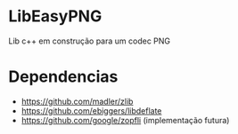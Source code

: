 # LibEasyPNG
 Lib c++ em construção para um codec PNG

# Dependencias
 - https://github.com/madler/zlib
 - https://github.com/ebiggers/libdeflate
 - https://github.com/google/zopfli (implementação futura)
